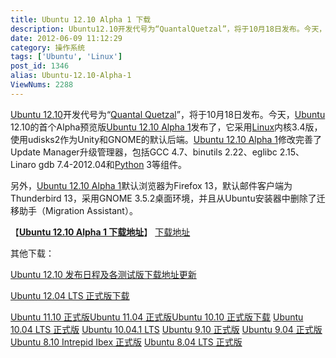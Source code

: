 ```yaml
---
title: Ubuntu 12.10 Alpha 1 下载
description: Ubuntu12.10开发代号为“QuantalQuetzal”，将于10月18日发布。今天，Ubuntu12.10的首个Alpha预览版Ubuntu12.10Alpha1发布了，它采用Linux内核3.4版，使用udisks2作为Unity和GNOME的默认后端。Ubuntu12.10Alpha1修改完善了UpdateManager升级管理器，包括GC
date: 2012-06-09 11:12:29
category: 操作系统
tags: ['Ubuntu', 'Linux']
post_id: 1346
alias: Ubuntu-12.10-Alpha-1
ViewNums: 2288
---
```


[Ubuntu 12.10](/blog/ubuntu-1210)开发代号为“[Quantal Quetzal](/blog/ubuntu-1210)”，将于10月18日发布。今天，[Ubuntu](/tags/Ubuntu) 12.10的首个Alpha预览版[Ubuntu 12.10 Alpha 1](/blog/ubuntu-1210-alpha-1)发布了，它采用[Linux](/tags/Linux)内核3.4版，使用udisks2作为Unity和GNOME的默认后端。[Ubuntu 12.10 Alpha 1](/blog/ubuntu-1210-alpha-1)修改完善了Update Manager升级管理器，包括GCC 4.7、binutils 2.22、eglibc 2.15、Linaro gdb 7.4-2012.04和[Python](http://www.e-bookz.cn/book/category/programing/python) 3等组件。

另外，[Ubuntu 12.10 Alpha 1](/blog/ubuntu-1210-alpha-1)默认浏览器为Firefox 13，默认邮件客户端为Thunderbird 13，采用GNOME 3.5.2桌面环境，并且从Ubuntu安装器中删除了迁移助手（Migration Assistant）。

【[**Ubuntu 12.10 Alpha 1 下载地址**](/blog/ubuntu-1210-alpha-1)】
 [下载地址](download.asp?id=499)

其他下载：

[Ubuntu 12.10 发布日程及各测试版下载地址更新](/blog/ubuntu-1210)

[Ubuntu 12.04 LTS 正式版下载](/blog/ubuntu-1204-lts-final)

[Ubuntu 11.10 正式版](/blog/ubuntu-1110-final)[Ubuntu 11.04 正式版](/blog/ubuntu-1104-final)[Ubuntu 10.10 正式版下载](/blog/ubuntu-1010-maverick-meerkat "ubuntu 1010 正式版下载")
[Ubuntu 10.04 LTS 正式版](/blog/ubuntu-1004-lts-final)
[Ubuntu 10.04.1 LTS](/blog/ubuntu-10041-lts "ubuntu 10041 lts 下载")
[Ubuntu 9.10 正式版](/blog/ubuntu-910-final)
[Ubuntu 9.04 正式版](/blog/ubuntu-904-final)
[Ubuntu 8.10 Intrepid Ibex 正式版](/blog/ubuntu-810-intrepid-ibex)
[Ubuntu 8.04 LTS 正式版](/blog/ubuntu-804-lts-download-xiazai)

